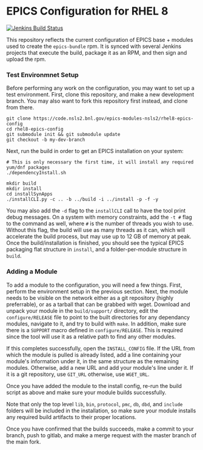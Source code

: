 # EPICS Configuration for RHEL 8

<a href="https://jenkins.nsls2.bnl.gov/job/EPICS_SPEC/">
   <img src="https://jenkins.nsls2.bnl.gov/job/EPICS_SPEC/badge/icon" alt="Jenkins Build Status">
</a>


This repository reflects the current configuration of EPICS base + modules used to create the `epics-bundle` rpm.
It is synced with several Jenkins projects that execute the build, package it as an RPM, and then sign and upload the rpm.

### Test Environmnet Setup

Before performing any work on the configuration, you may want to set up a test environment. First, clone this repository,
and make a new development branch. You may also want to fork this repository first instead, and clone from there.

```
git clone https://code.nsls2.bnl.gov/epics-modules-nsls2/rhel8-epics-config
cd rhel8-epics-config
git submodule init && git submodule update
git checkout -b my-dev-branch
```

Next, run the build in order to get an EPICS installation on your system:

```
# This is only necessary the first time, it will install any required yum/dnf packages
./dependencyInstall.sh

mkdir build
mkdir install
cd installSynApps
./installCLI.py -c .. -b ../build -i ../install -p -f -y
```

You may also add the `-d` flag to the `installCLI` call to have the tool print debug messages. On a system with memory constraints, add
the `-t #` flag to the command as well, where `#` is the number of threads you wish to use. Without this flag, the build will use
as many threads as it can, which will accelerate the build process, but may use up to 12 GB of memory at peak. Once the build/installation is
finished, you should see the typical EPICS packaging flat structure in `install`, and a folder-per-module structure in `build`.

### Adding a Module

To add a module to the configuration, you will need a few things. First, perform the environment setup in the previous section.
Next, the module needs to be visible on the network either as a git repository (highly preferrable), or as a tarball that can be
grabbed with wget. Download and unpack your module in the `build/support/` directory, edit the `configure/RELEASE` file to point to 
the built directories for any dependancy modules, navigate to it, and try to build with `make`. In addition, make sure there is a
`SUPPORT` macro defined in `configure/RELEASE`. This is required since the tool will use it as a relative path to find any other modules.


If this completes successfully, open the `INSTALL_CONFIG` file. If the URL from which the module is pulled is already listed, add a 
line containing your module's information under it, in the same structure as the remaining modules. Otherwise, add a new URL and add your
module's line under it. If it is a git repository, use `GIT_URL` otherwise, use `WGET_URL`.

Once you have added the module to the install config, re-run the build script as above and make sure your module builds successfully.

Note that only the top level `lib`, `bin`, `protocol`, `pmc`, `db`, `dbd`, and `include` folders will be included in the installation,
so make sure your module installs any required build artifacts to their proper locations.

Once you have confirmed that the builds succeeds, make a commit to your branch, push to gitlab, and make a merge request with the master
branch of the main fork.
